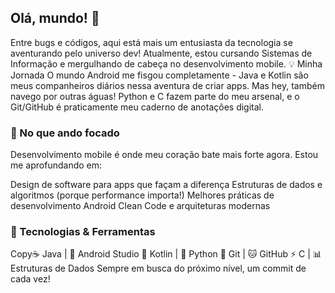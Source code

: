## Olá, mundo! 👋
Entre bugs e códigos, aqui está mais um entusiasta da tecnologia se aventurando pelo universo dev! Atualmente, estou cursando Sistemas de Informação e mergulhando de cabeça no desenvolvimento mobile.
💡 Minha Jornada
O mundo Android me fisgou completamente - Java e Kotlin são meus companheiros diários nessa aventura de criar apps. Mas hey, também navego por outras águas! Python e C fazem parte do meu arsenal, e o Git/GitHub é praticamente meu caderno de anotações digital.
### 🚀 No que ando focado
Desenvolvimento mobile é onde meu coração bate mais forte agora. Estou me aprofundando em:

Design de software para apps que façam a diferença
Estruturas de dados e algoritmos (porque performance importa!)
Melhores práticas de desenvolvimento Android
Clean Code e arquiteturas modernas

### 🌱 Tecnologias & Ferramentas
Copy☕ Java      | 🤖 Android Studio
💜 Kotlin    | 🐍 Python
🔄 Git       | 🐱 GitHub
⚡ C         | 📊 Estruturas de Dados
Sempre em busca do próximo nível, um commit de cada vez!
